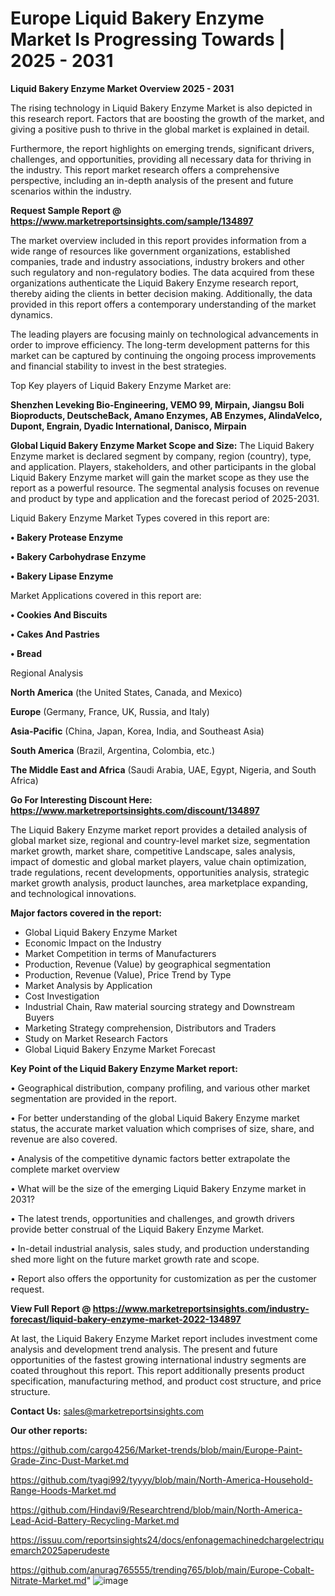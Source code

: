 # Europe Liquid Bakery Enzyme Market Is Progressing Towards | 2025 - 2031

<Strong> Liquid Bakery Enzyme Market Overview 2025 - 2031</strong>

The rising technology in Liquid Bakery Enzyme Market is also depicted in this research report. Factors that are boosting the growth of the market, and giving a positive push to thrive in the global market is explained in detail.

Furthermore, the report highlights on emerging trends, significant drivers, challenges, and opportunities, providing all necessary data for thriving in the industry. This report market research offers a comprehensive perspective, including an in-depth analysis of the present and future scenarios within the industry.

<strong>Request Sample Report @ <a href=https://www.marketreportsinsights.com/sample/134897>https://www.marketreportsinsights.com/sample/134897</a></strong>

The market overview included in this report provides information from a wide range of resources like government organizations, established companies, trade and industry associations, industry brokers and other such regulatory and non-regulatory bodies. The data acquired from these organizations authenticate the Liquid Bakery Enzyme research report, thereby aiding the clients in better decision making. Additionally, the data provided in this report offers a contemporary understanding of the market dynamics.

The leading players are focusing mainly on technological advancements in order to improve efficiency. The long-term development patterns for this market can be captured by continuing the ongoing process improvements and financial stability to invest in the best strategies.

Top Key players of Liquid Bakery Enzyme Market are:

<strong>Shenzhen Leveking Bio-Engineering, VEMO 99, Mirpain, Jiangsu Boli Bioproducts, DeutscheBack, Amano Enzymes, AB Enzymes, AlindaVelco, Dupont, Engrain, Dyadic International, Danisco, Mirpain</strong>

<strong><b>Global Liquid Bakery Enzyme Market Scope and Size:</b></strong>
The Liquid Bakery Enzyme market is declared segment by company, region (country), type, and application. Players, stakeholders, and other participants in the global Liquid Bakery Enzyme market will gain the market scope as they use the report as a powerful resource. The segmental analysis focuses on revenue and product by type and application and the forecast period of 2025-2031.

Liquid Bakery Enzyme Market Types covered in this report are:

<strong>• Bakery Protease Enzyme

• Bakery Carbohydrase Enzyme

• Bakery Lipase Enzyme</strong>

Market Applications covered in this report are:

<strong>• Cookies And Biscuits

• Cakes And Pastries

• Bread</strong> 

Regional Analysis

<strong>North America</strong> (the United States, Canada, and Mexico)

<strong>Europe</strong> (Germany, France, UK, Russia, and Italy)

<strong>Asia-Pacific</strong> (China, Japan, Korea, India, and Southeast Asia)

<strong>South America</strong> (Brazil, Argentina, Colombia, etc.)

<strong>The Middle East and Africa</strong> (Saudi Arabia, UAE, Egypt, Nigeria, and South Africa)

<strong>Go For Interesting Discount Here: <a href=https://www.marketreportsinsights.com/discount/134897>https://www.marketreportsinsights.com/discount/134897</a></strong>

The Liquid Bakery Enzyme market report provides a detailed analysis of global market size, regional and country-level market size, segmentation market growth, market share, competitive Landscape, sales analysis, impact of domestic and global market players, value chain optimization, trade regulations, recent developments, opportunities analysis, strategic market growth analysis, product launches, area marketplace expanding, and technological innovations.

<strong><b>Major factors covered in the report:</b></strong>
<ul>
  <li>Global Liquid Bakery Enzyme Market </li>
  <li>Economic Impact on the Industry</li>
  <li>Market Competition in terms of Manufacturers</li>
  <li>Production, Revenue (Value) by geographical segmentation</li>
  <li>Production, Revenue (Value), Price Trend by Type</li>
  <li>Market Analysis by Application</li>
  <li>Cost Investigation</li>
  <li>Industrial Chain, Raw material sourcing strategy and Downstream Buyers</li>
  <li>Marketing Strategy comprehension, Distributors and Traders</li>
  <li>Study on Market Research Factors</li>
  <li>Global Liquid Bakery Enzyme Market Forecast</li>
</ul>

<strong><b>Key Point of the Liquid Bakery Enzyme Market report:</b></strong>

• Geographical distribution, company profiling, and various other market segmentation are provided in the report.

• For better understanding of the global Liquid Bakery Enzyme market status, the accurate market valuation which comprises of size, share, and revenue are also covered.

• Analysis of the competitive dynamic factors better extrapolate the complete market overview

• What will be the size of the emerging Liquid Bakery Enzyme market in 2031?

• The latest trends, opportunities and challenges, and growth drivers provide better construal of the Liquid Bakery Enzyme Market.

• In-detail industrial analysis, sales study, and production understanding shed more light on the future market growth rate and scope.

• Report also offers the opportunity for customization as per the customer request.

<strong><b>View Full Report @ <a href=https://www.marketreportsinsights.com/industry-forecast/liquid-bakery-enzyme-market-2022-134897>https://www.marketreportsinsights.com/industry-forecast/liquid-bakery-enzyme-market-2022-134897</a></b></strong>


At last, the Liquid Bakery Enzyme Market report includes investment come analysis and development trend analysis. The present and future opportunities of the fastest growing international industry segments are coated throughout this report. This report additionally presents product specification, manufacturing method, and product cost structure, and price structure.

<strong>Contact Us:</strong>
sales@marketreportsinsights.com

<strong>Our other reports:</strong>

<a href=https://github.com/cargo4256/Market-trends/blob/main/Europe-Paint-Grade-Zinc-Dust-Market.md>https://github.com/cargo4256/Market-trends/blob/main/Europe-Paint-Grade-Zinc-Dust-Market.md</a>

<a href=https://github.com/tyagi992/tyyyy/blob/main/North-America-Household-Range-Hoods-Market.md>https://github.com/tyagi992/tyyyy/blob/main/North-America-Household-Range-Hoods-Market.md</a>

<a href=https://github.com/Hindavi9/Researchtrend/blob/main/North-America-Lead-Acid-Battery-Recycling-Market.md>https://github.com/Hindavi9/Researchtrend/blob/main/North-America-Lead-Acid-Battery-Recycling-Market.md</a>

<a href=https://issuu.com/reportsinsights24/docs/enfonagemachinedchargelectriquemarch2025aperudeste>https://issuu.com/reportsinsights24/docs/enfonagemachinedchargelectriquemarch2025aperudeste</a>

<a href=https://github.com/anurag765555/trending765/blob/main/Europe-Cobalt-Nitrate-Market.md>https://github.com/anurag765555/trending765/blob/main/Europe-Cobalt-Nitrate-Market.md</a>"
![image](https://github.com/user-attachments/assets/0970743a-d33f-4926-b71b-215bf4933cd1)
